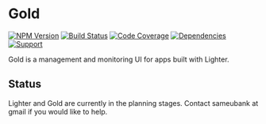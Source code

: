 # Gold

[![NPM Version](https://badge.fury.io/js/gold.png)](http://badge.fury.io/js/gold)
[![Build Status](https://travis-ci.org/zerious/gold.png?branch=master)](https://travis-ci.org/zerious/gold)
[![Code Coverage](https://coveralls.io/repos/zerious/gold/badge.png?branch=master)](https://coveralls.io/r/zerious/gold)
[![Dependencies](https://david-dm.org/zerious/gold.png?theme=shields.io)](https://david-dm.org/zerious/gold)
[![Support](http://img.shields.io/gittip/zerious.png)](https://www.gittip.com/zerious/)

Gold is a management and monitoring UI for apps built with Lighter.

## Status

Lighter and Gold are currently in the planning stages.
Contact sameubank at gmail if you would like to help.
